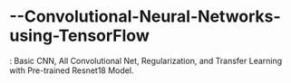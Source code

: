 # --Convolutional-Neural-Networks-using-TensorFlow
: Basic CNN, All Convolutional Net, Regularization, and Transfer Learning with Pre-trained Resnet18 Model.
